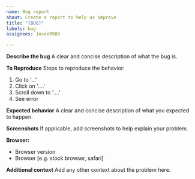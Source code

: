 ```yaml
---
name: Bug report
about: Create a report to help us improve
title: "[BUG]"
labels: bug
assignees: Josee9988

---
```


**Describe the bug**
A clear and concise description of what the bug is.

**To Reproduce**
Steps to reproduce the behavior:
1. Go to '...'
2. Click on '....'
3. Scroll down to '....'
4. See error

**Expected behavior**
A clear and concise description of what you expected to happen.

**Screenshots**
If applicable, add screenshots to help explain your problem.

**Browser:**
 - Browser version
 - Browser [e.g. stock browser, safari]

**Additional context**
Add any other context about the problem here.
